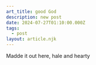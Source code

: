 ```yaml
---
art_title: good God
description: new post
date: 2024-07-27T01:10:00.000Z
tags:
  - post
layout: article.njk
---
```

Madde it out here, hale and hearty
